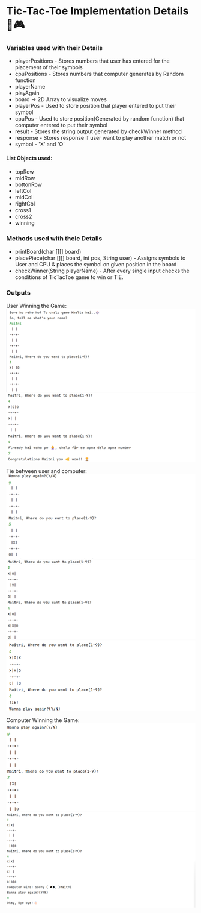 # Tic-Tac-Toe Implementation Details 🎲🎮

### Variables used with their Details
- playerPositions - Stores numbers that user has entered for the placement of their symbols
- cpuPositions - Stores numbers that computer generates by Random function
- playerName 
- playAgain 
- board -> 2D Array to visualize moves
- playerPos - Used to store position that player entered to put their symbol
- cpuPos - Used to store position(Generated by random function) that computer entered to put their symbol
- result - Stores the string output generated by checkWinner method
- response - Stores response if user want to play another match or not
- symbol - 'X' and 'O' 
#### List Objects used:
- topRow
- midRow
- bottonRow
- leftCol
- midCol
- rightCol
- cross1
- cross2
- winning

### Methods used with theie Details
- printBoard(char [][] board) 
- placePiece(char [][] board, int pos, String user) - Assigns symbols to User and CPU & places the symbol on given position in the board
- checkWinner(String playerName) - After every single input checks the conditions of TicTacToe game to win or TIE.

### Outputs

User Winning the Game:
![img.png](img.png)
![img_1.png](img_1.png)

Tie between user and computer:
![img_2.png](img_2.png)
![img_3.png](img_3.png)
![img_4.png](img_4.png)

Computer Winning the Game:
![img_5.png](img_5.png)
![img_6.png](img_6.png)
